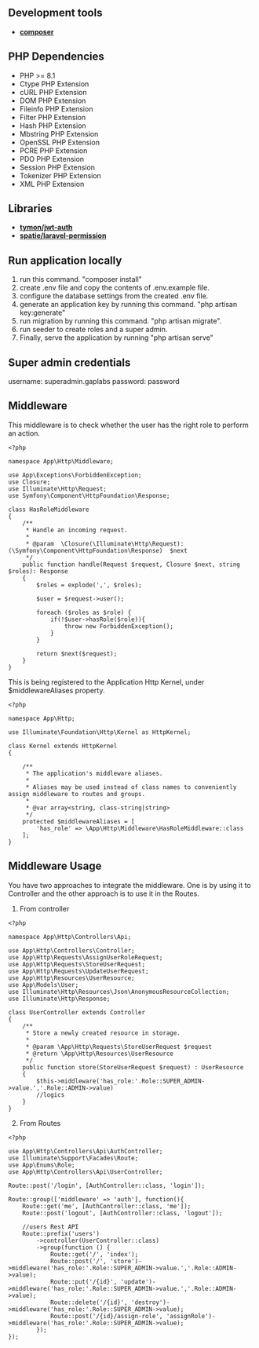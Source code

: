
## Development tools

- **[composer](https://getcomposer.org/)**

## PHP Dependencies

- PHP >= 8.1
- Ctype PHP Extension
- cURL PHP Extension
- DOM PHP Extension
- Fileinfo PHP Extension
- Filter PHP Extension
- Hash PHP Extension
- Mbstring PHP Extension
- OpenSSL PHP Extension
- PCRE PHP Extension
- PDO PHP Extension
- Session PHP Extension
- Tokenizer PHP Extension
- XML PHP Extension

## Libraries

- **[tymon/jwt-auth](https://jwt-auth.readthedocs.io/en/develop/laravel-installation/)**
- **[spatie/laravel-permission](https://spatie.be/docs/laravel-permission/v5/introduction/)**

## Run application locally

1. run this command. "composer install"
2. create .env file and copy the contents of .env.example file.
3. configure the database settings from the created .env file.
4. generate an application key by running this command. "php artisan key:generate"
5. run migration by running this command. "php artisan migrate".
6. run seeder to create roles and a super admin.
7. Finally, serve the application by running "php artisan serve"

## Super admin credentials
username: superadmin.gaplabs
password: password


## Middleware
This middleware is to check whether the user has the right role to perform an action.

```
<?php

namespace App\Http\Middleware;

use App\Exceptions\ForbiddenException;
use Closure;
use Illuminate\Http\Request;
use Symfony\Component\HttpFoundation\Response;

class HasRoleMiddleware
{
    /**
     * Handle an incoming request.
     *
     * @param  \Closure(\Illuminate\Http\Request): (\Symfony\Component\HttpFoundation\Response)  $next
     */
    public function handle(Request $request, Closure $next, string $roles): Response
    {
        $roles = explode(',', $roles);

        $user = $request->user();

        foreach ($roles as $role) {
            if(!$user->hasRole($role)){
                throw new ForbiddenException();
            }
        }

        return $next($request);
    }
}
```

This is being registered to the Application Http Kernel, under $middlewareAliases property.

```
<?php

namespace App\Http;

use Illuminate\Foundation\Http\Kernel as HttpKernel;

class Kernel extends HttpKernel
{

    /**
     * The application's middleware aliases.
     *
     * Aliases may be used instead of class names to conveniently assign middleware to routes and groups.
     *
     * @var array<string, class-string|string>
     */
    protected $middlewareAliases = [
        'has_role' => \App\Http\Middleware\HasRoleMiddleware::class
    ];
}
```

## Middleware Usage

You have two approaches to integrate the middleware. One is by using it to Controller and the other approach is to use it in the Routes.

1. From controller

```
<?php

namespace App\Http\Controllers\Api;

use App\Http\Controllers\Controller;
use App\Http\Requests\AssignUserRoleRequest;
use App\Http\Requests\StoreUserRequest;
use App\Http\Requests\UpdateUserRequest;
use App\Http\Resources\UserResource;
use App\Models\User;
use Illuminate\Http\Resources\Json\AnonymousResourceCollection;
use Illuminate\Http\Response;

class UserController extends Controller
{
    /**
     * Store a newly created resource in storage.
     *
     * @param \App\Http\Requests\StoreUserRequest $request
     * @return \App\Http\Resources\UserResource
     */
    public function store(StoreUserRequest $request) : UserResource
    {
        $this->middleware('has_role:'.Role::SUPER_ADMIN->value.','.Role::ADMIN->value)
        //logics
    }
}
```

2. From Routes

```
<?php

use App\Http\Controllers\Api\AuthController;
use Illuminate\Support\Facades\Route;
use App\Enums\Role;
use App\Http\Controllers\Api\UserController;

Route::post('/login', [AuthController::class, 'login']);

Route::group(['middleware' => 'auth'], function(){
    Route::get('me', [AuthController::class, 'me']);
    Route::post('logout', [AuthController::class, 'logout']);

    //users Rest API
    Route::prefix('users')
        ->controller(UserController::class)
        ->group(function () {
            Route::get('/', 'index');
            Route::post('/', 'store')->middleware('has_role:'.Role::SUPER_ADMIN->value.','.Role::ADMIN->value);
            Route::put('/{id}', 'update')->middleware('has_role:'.Role::SUPER_ADMIN->value.','.Role::ADMIN->value);
            Route::delete('/{id}', 'destroy')->middleware('has_role:'.Role::SUPER_ADMIN->value);
            Route::post('/{id}/assign-role', 'assignRole')->middleware('has_role:'.Role::SUPER_ADMIN->value);
        });
});
```
